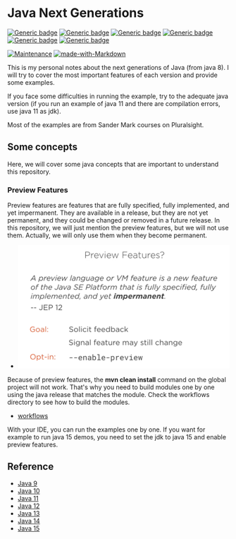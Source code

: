 # Java Next Generations

[![Generic badge](https://img.shields.io/badge/JAVA-Version_9-green.svg)](https://shields.io/)
[![Generic badge](https://img.shields.io/badge/JAVA-Version_10-red.svg)](https://shields.io/)
[![Generic badge](https://img.shields.io/badge/JAVA-Version_11-blue.svg)](https://shields.io/)
[![Generic badge](https://img.shields.io/badge/JAVA-Version_12-pink.svg)](https://shields.io/)
[![Generic badge](https://img.shields.io/badge/JAVA-Version_13-purple.svg)](https://shields.io/)
[![Generic badge](https://img.shields.io/badge/JAVA-Version_14-yellow.svg)](https://shields.io/)

[![Maintenance](https://img.shields.io/badge/Maintained%3F-yes-green.svg)](https://shields.io/)
[![made-with-Markdown](https://img.shields.io/badge/Made%20with-Markdown-1f425f.svg)](http://commonmark.org)

This is my personal notes about the next generations of Java (from java 8). I will try to cover the most important features of each version and provide some examples.

If you face some difficulties in running the example, try to the adequate java version (if you run an example of java 11 and there are compilation errors, use java 11 as jdk).

Most of the examples are from Sander Mark courses on Pluralsight.

## Some concepts

Here, we will cover some java concepts that are important to understand this repository.

### Preview Features

Preview features are features that are fully specified, fully implemented, and yet impermanent. 
They are available in a release, but they are not yet permanent, and they could be changed or removed in a future release.
In this repository, we will just mention the preview features, but we will not use them.
Actually, we will only use them when they become permanent.

- ![preview-features.png](images%2Fpreview-features.png)

Because of preview features, the **mvn clean install** command on the global project will not work. That's why you need to build modules one by one using the java
release that matches the module.
Check the workflows directory to see how to build the modules.
- [workflows](.github/workflows)

With your IDE, you can run the examples one by one.
If you want for example to run java 15 demos, you need to set the jdk to java 15 and enable preview features.

## Reference

- [Java 9](https://app.pluralsight.com/library/courses/java-9-whats-new/table-of-contents)
- [Java 10](https://app.pluralsight.com/library/courses/whats-new-java-10-local-variable-type-inference/table-of-contents)
- [Java 11](https://app.pluralsight.com/library/courses/java-11-whats-new/table-of-contents)
- [Java 12](https://app.pluralsight.com/library/courses/java-12-whats-new/table-of-contents)
- [Java 13](https://app.pluralsight.com/library/courses/whats-new-in-java-13/table-of-contents)
- [Java 14](https://app.pluralsight.com/library/courses/java-14-whats-new/table-of-contents)
- [Java 15](https://app.pluralsight.com/library/courses/java-15-whats-new/table-of-contents)